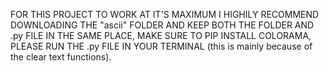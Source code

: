 FOR THIS PROJECT TO WORK AT IT'S MAXIMUM I HIGHILY RECOMMEND DOWNLOADING THE "ascii" FOLDER AND KEEP BOTH THE FOLDER AND .py FILE IN THE SAME PLACE, MAKE SURE TO PIP INSTALL COLORAMA, PLEASE RUN THE .py FILE IN YOUR TERMINAL (this is mainly because of the clear text functions).

